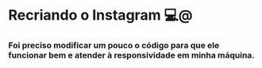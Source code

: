 # Recriando o Instagram :computer:@ # 

### Foi preciso modificar um pouco o código para que ele funcionar bem e atender à responsividade em minha máquina. ### 

